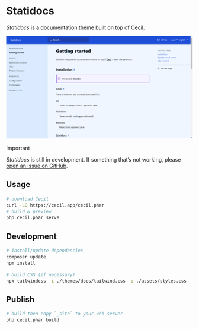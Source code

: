 # Statidocs

_Statidocs_ is a documentation theme built on top of [Cecil](https://cecil.app).

[![Statidocs screenshot](docs/screenshot.png)](https://cecilapp.github.io/statidocs/)

> [!IMPORTANT]  
> _Statidocs_ is still in development. If something that’s not working, please [open an issue on GitHub](https://github.com/Cecilapp/statidocs/issues/new/choose).

## Usage

```bash
# download Cecil
curl -LO https://cecil.app/cecil.phar
# build & preview
php cecil.phar serve
```

## Development

```bash
# install/update dependencies
composer update
npm install
```

```bash
# build CSS (if necessary)
npx tailwindcss -i ./themes/docs/tailwind.css -o ./assets/styles.css
```

## Publish

```bash
# build then copy `_site` to your web server
php cecil.phar build
```
